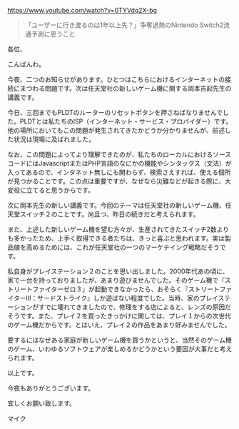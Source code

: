 https://www.youtube.com/watch?v=0TYVdq2X-bg

> 「ユーザーに行き渡るのは1年以上先？」争奪過熱のNintendo Switch2流通予測に思うこと

各位、

こんばんわ。

今夜、二つのお知らせがあります。ひとつはこちらにおけるインターネットの接続にまつわる問題です。次は任天堂社の新しいゲーム機に関する岡本吉起先生の講義です。

今日、三回までもPLDTのルーターのリセットボタンを押さねばなりませんでした。PLDTとは私たちのISP（インターネット・サービス・プロバイダー）です。他の場所においてもこの問題が発生されてきたかどうか分かりませんが、前述した状況は現場に及ばれました。

なお、この問題によってより理解できたのが、私たちのローカルにおけるソースコードにはJavascriptまたはPHP言語のなにかの機能やシンタックス（文法）が入ってあるので、インタネット無しにも関わらず、検索さえすれば、使える個所が見つかることです。この点は重要ですが、なぜなら災難などが起きる際に、大変役に立てると思うからです。

次に岡本先生の新しい講義です。今回のテーマは任天堂社の新しいゲーム機、任天堂スイッチ２のことです。尚且つ、昨日の続きだと考えられます。

また、上述した新しいゲーム機を望む方々が、生産されてきたスイッチ2数よりも多かったため、上手く取得できる者たちは、きっと喜ぶと思われます。実は製品値を高めるためには、これが任天堂社の一つのマーケテイング戦略だそうです。

私自身がプレイステーション２のことを思い出しました。2000年代あの頃に、家で一台を持っておりましたが、あまり遊びませんでした。そのゲーム機で『ストリートファイターゼロ３』が起動できなかったら、おそらく『ストリートファイターIII：サードストライク』しか遊ばない程度でした。当時、家のプレイステーションがすでに壊れてきましたので、修理をする店によると、レンズの原因だそうです。また、プレイ２を買ったきっかけに関しては、プレイ１からの次世代のゲーム機だからです。とはいえ、プレイ２の作品をあまり好みませんでした。

要するにはなぜある家庭が新しいゲーム機を買うかというと、当然そのゲーム機のゲーム、いわゆるソフトウェアが楽しめるかどうかという要因が大事だと考えられます。

以上です。

今夜もありがとうございます。

宜しくお願い致します。

マイク
